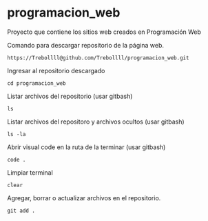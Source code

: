# programacion_web
Proyecto que contiene los sitios web creados en Programación Web

Comando para descargar repositorio de la página web.

```shell
https://Trebollll@github.com/Trebollll/programacion_web.git
```

Ingresar al repositorio descargado

```shell
cd programacion_web
```

Listar archivos del repositorio (usar gitbash)

```shell
ls
```

Listar archivos del repositoro y archivos ocultos (usar gitbash)
```shell
ls -la
```

Abrir visual code en la ruta de la terminar (usar gitbash)

```shell
code .
```

Limpiar terminal
```shell
clear
```

Agregar, borrar o actualizar archivos en el repositorio.

```shell
git add .
```
